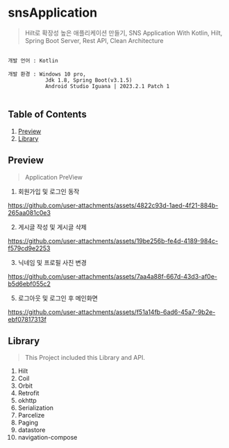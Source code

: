 # snsApplication
>Hilt로 확장성 높은 애플리케이션 만들기, SNS Application
>With Kotlin, Hilt, Spring Boot Server, Rest API, Clean Architecture

<pre>
<code>
개발 언어 : Kotlin</br>
개발 환경 : Windows 10 pro,
            Jdk 1.8, Spring Boot(v3.1.5)
            Android Studio Iguana | 2023.2.1 Patch 1
</code>
</pre>

## Table of Contents
1. [Preview](#preview)
2. [Library](#library)

<h2 id="preview">Preview</h2>

>Application PreView

1. 회원가입 및 로그인 동작

https://github.com/user-attachments/assets/4822c93d-1aed-4f21-884b-265aa081c0e3

2. 게시글 작성 및 게시글 삭제

https://github.com/user-attachments/assets/19be256b-fe4d-4189-984c-f579cd9e2253

3. 닉네임 및 프로필 사진 변경

https://github.com/user-attachments/assets/7aa4a88f-667d-43d3-af0e-b5d6ebf055c2

5. 로그아웃 및 로그인 후 메인화면

https://github.com/user-attachments/assets/f51a14fb-6ad6-45a7-9b2e-ebf07817313f

<h2 id="library">Library</h2>

>This Project included this Library and API.

1. Hilt
2. Coil
3. Orbit
4. Retrofit
5. okhttp
7. Serialization
8. Parcelize
9. Paging
10. datastore
11. navigation-compose
